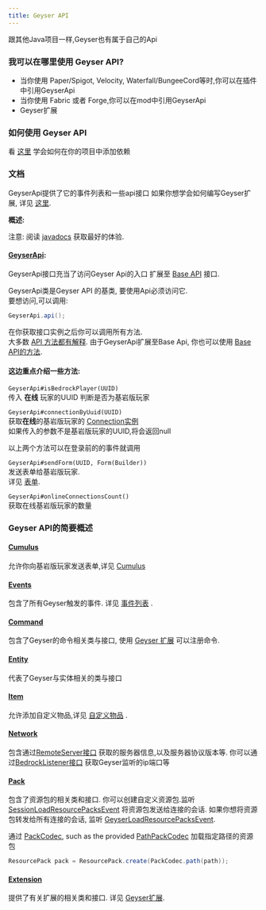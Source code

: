 ```yaml
---
title: Geyser API
---
```


跟其他Java项目一样,Geyser也有属于自己的Api

### 我可以在哪里使用 Geyser API?
- 当你使用 Paper/Spigot, Velocity, Waterfall/BungeeCord等时,你可以在插件中引用GeyserApi
- 当你使用 Fabric 或者 Forge,你可以在mod中引用GeyserApi
- Geyser扩展

### 如何使用 Geyser API
看 [这里](/geyser/getting-started-with-the-api) 学会如何在你的项目中添加依赖

### 文档

GeyserApi提供了它的事件列表和一些api接口
如果你想学会如何编写Geyser扩展, 详见 [这里](/geyser/extensions).

**概述:** <br>
<div class="alert alert-info" role="alert">
    注意: 阅读 <a href="https://repo.opencollab.dev/javadoc/maven-snapshots/org/geysermc/geyser/api/2.1.2-SNAPSHOT">javadocs</a> 获取最好的体验.
</div>

#### [GeyserApi](https://github.com/GeyserMC/Geyser/blob/master/api/src/main/java/org/geysermc/geyser/api/GeyserApi.java):
GeyserApi接口充当了访问Geyser Api的入口
扩展至 [Base API](https://github.com/GeyserMC/api/blob/master/base/src/main/java/org/geysermc/api/GeyserApiBase.java) 接口.

GeyserApi类是Geyser API 的基类, 要使用Api必须访问它.<br>
要想访问,可以调用:
```java
GeyserApi.api();
```

在你获取接口实例之后你可以调用所有方法.<br>
大多数 [API 方法都有解释](https://github.com/GeyserMC/Geyser/blob/master/api/src/main/java/org/geysermc/geyser/api/GeyserApi.java).
由于GeyserApi扩展至Base Api, 你也可以使用 [Base API的方法](https://github.com/GeyserMC/api/blob/master/base/src/main/java/org/geysermc/api/GeyserApiBase.java).


#### 这边重点介绍一些方法:
`GeyserApi#isBedrockPlayer(UUID)`<br>
传入 **在线** 玩家的UUID 判断是否为基岩版玩家

`GeyserApi#connectionByUuid(UUID)`<br>
获取**在线**的基岩版玩家的 [Connection实例](https://github.com/GeyserMC/api/blob/master/base/src/main/java/org/geysermc/api/connection/Connection.java)<br>
如果传入的参数不是基岩版玩家的UUID,将会返回null

<div class="alert alert-info" role="alert">
    以上两个方法可以在登录前的的事件就调用
</div>

`GeyserApi#sendForm(UUID, Form(Builder))`<br>
发送表单给基岩版玩家.<br>
详见 [表单](/floodgate/forms/).

`GeyserApi#onlineConnectionsCount()`<br>
获取在线基岩版玩家的数量

### Geyser API的简要概述

#### [Cumulus](https://github.com/GeyserMC/Cumulus/tree/master/src/main/java/org/geysermc/cumulus) 
允许你向基岩版玩家发送表单,详见 [Cumulus](/floodgate/forms/) 

#### [Events](https://github.com/GeyserMC/Geyser/tree/master/api/src/main/java/org/geysermc/geyser/api/event)
包含了所有Geyser触发的事件. 详见 [事件列表](/geyser/events) .

#### [Command](https://github.com/GeyserMC/Geyser/tree/master/api/src/main/java/org/geysermc/geyser/api/command)
包含了Geyser的命令相关类与接口, 使用 [Geyser 扩展](/geyser/extensions) 可以注册命令.

#### [Entity](https://github.com/GeyserMC/Geyser/tree/master/api/src/main/java/org/geysermc/geyser/api/entity)
代表了Geyser与实体相关的类与接口

#### [Item](https://github.com/GeyserMC/Geyser/tree/master/api/src/main/java/org/geysermc/geyser/api/item)
允许添加自定义物品,详见 [自定义物品](/geyser/custom-items) .

#### [Network](https://github.com/GeyserMC/Geyser/tree/master/api/src/main/java/org/geysermc/geyser/api/network)
包含通过[RemoteServer接口](https://github.com/GeyserMC/Geyser/blob/master/api/src/main/java/org/geysermc/geyser/api/network/RemoteServer.java)
获取的服务器信息,以及服务器协议版本等.
你可以通过[BedrockListener接口](https://github.com/GeyserMC/Geyser/blob/master/api/src/main/java/org/geysermc/geyser/api/network/BedrockListener.java)
获取Geyser监听的ip端口等

#### [Pack](https://github.com/GeyserMC/Geyser/tree/master/api/src/main/java/org/geysermc/geyser/api/pack)
包含了资源包的相关类和接口. 你可以创建自定义资源包.监听 [SessionLoadResourcePacksEvent](https://github.com/GeyserMC/Geyser/blob/master/api/src/main/java/org/geysermc/geyser/api/event/bedrock/SessionLoadResourcePacksEvent.java) 将资源包发送给连接的会话.
如果你想将资源包转发给所有连接的会话, 监听 [GeyserLoadResourcePacksEvent](https://github.com/GeyserMC/Geyser/blob/master/api/src/main/java/org/geysermc/geyser/api/event/lifecycle/GeyserLoadResourcePacksEvent.java).

通过 [PackCodec](https://github.com/GeyserMC/Geyser/blob/master/api/src/main/java/org/geysermc/geyser/api/pack/PackCodec.java), such as the provided [PathPackCodec](https://github.com/GeyserMC/Geyser/blob/master/api/src/main/java/org/geysermc/geyser/api/pack/PathPackCodec.java)
加载指定路径的资源包
```java
ResourcePack pack = ResourcePack.create(PackCodec.path(path));
```

#### [Extension](https://github.com/GeyserMC/Geyser/tree/master/api/src/main/java/org/geysermc/geyser/api/extensions)
提供了有关扩展的相关类和接口.
详见 [Geyser扩展](/geyser/extensions).